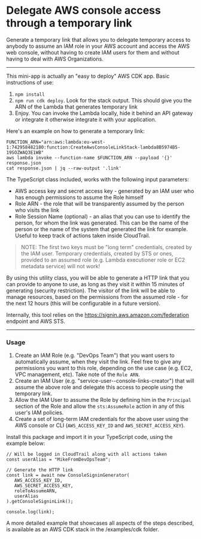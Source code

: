 # Delegate AWS console access through a temporary link

Generate a temporary link that allows you to delegate temporary access to anybody to assume an IAM role in your AWS account and access the AWS web console, without having to create IAM users for them and without having to deal with AWS Organizations.

---

This mini-app is actually an "easy to deploy" AWS CDK app. Basic instructions of use:

1. `npm install`
2. `npm run cdk deploy`. Look for the stack output. This should give you the ARN of the Lambda that generates temporary link
3. Enjoy. You can invoke the Lambda locally, hide it behind an API gateway or integrate it otherwise integrate it with your application.

Here's an example on how to generate a temporary link:

```
FUNCTION_ARN="arn:aws:lambda:eu-west-1:742958482180:function:CreateAwsConsoleLinkStack-lambda8B5974B5-19SOZWAQ3E1WB"
aws lambda invoke --function-name $FUNCTION_ARN --payload '{}' response.json
cat response.json | jq --raw-output '.link'
```

The TypeScript class included, works with the following input parameters:
* AWS access key and secret access key - generated by an IAM user who has enough permissions to assume the Role himself
* Role ARN - the role that will be transparently assumed by the person who visits the link
* Role Session Name (optional) - an alias that you can use to identify the person, for whom the link was generated. This can be the name of the person or the name of the system that generated the link for example. Useful to keep track of actions taken inside CloudTrail.

> NOTE: The first two keys must be "long term" credentials, created by the IAM user. Temporary credentials, created by STS or ones, provided to an assumed role (e.g. Lambda executioner role or EC2 metadata service) will not work!

By using this utility class, you will be able to generate a HTTP link that you can provide to anyone to use, as long as they visit it within 15 minutes of generating (security restriction). The visitor of the link will be able to manage resources, based on the permissions from the assumed role - for the next 12 hours (this will be configurable in a future version).

Internally, this tool relies on the https://signin.aws.amazon.com/federation endpoint and AWS STS.

---

### Usage

1. Create an IAM Role (e.g. "DevOps Team") that you want users to automatically assume, when they visit the link. Feel free to give any permissions you want to this role, depending on the use case (e.g. EC2, VPC management, etc). Take note of the `Role ARN`.
2. Create an IAM User (e.g. "service-user--console-links-creator") that will assume the above role and delegate this access to people using the temporary link.
3. Allow the IAM User to assume the Role by defining him in the `Principal` section of the Role and allow the `sts:AssumeRole` action in any of this user's IAM policies.
4. Create a set of long-term IAM credentials for the above user using the AWS console or CLI (`AWS_ACCESS_KEY_ID` and `AWS_SECRET_ACCESS_KEY`).

Install this package and import it in your TypeScript code, using the example below:

    // Will be logged in CloudTrail along with all actions taken
    const userAlias = "MikeFromDevOpsTeam";
    
    // Generate the HTTP link
    const link = await new ConsoleSigninGenerator(
       AWS_ACCESS_KEY_ID,
       AWS_SECRET_ACCESS_KEY,
       roleToAssumeARN,
       userAlias
    ).getConsoleSigninLink();
    
    console.log(link);

A more detailed example that showcases all aspects of the steps described, is available as an AWS CDK stack in the /examples/cdk folder.
